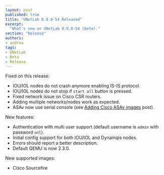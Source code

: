 ```yaml
---
layout: post
published: true
title: "UNetLab 0.9.0-54 Released"
excerpt:
  "What's new on UNetLab 0.9.0-54 (beta)."
section: "Release"
authors:
- andrea
tags:
- UNetLab
- Beta
- Release
---
```

Fixed on this release:

* IOU/IOL nodes do not crash anymore enabling IS-IS protocol.
* IOU/IOL nodes do not stop if `start all` button is pressed.
* Fixed network issue on Cisco CSR routers.
* Adding multiple networks/nodes work as expected.
* ASAv now use serial console (see [Adding Cisco ASAv images](/2015/06/adding-cisco-asav-images/ "Adding Cisco ASAv images") post).

New features:

* Authentication with multi user support (default username is `admin` with password `unl`).
* Initial config support for both IOU/IOL and Dynamips nodes.
* Errors should report a better description. 
* Default QEMU is now 2.3.0.

New supported images:

* Cisco Sourcefire
